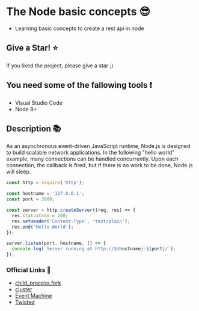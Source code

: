 # The Node basic concepts :sunglasses:
 - Learning basic concepts to create a rest api in node

## Give a Star! :star:
If you liked the project, please give a star ;)

## You need some of the fallowing tools :exclamation:

-  Visual Studio Code
-  Node 8+

## Description :books:

As an asynchronous event-driven JavaScript runtime, Node.js is designed to build
scalable network applications. In the following "hello world" example, many
connections can be handled concurrently. Upon each connection, the callback is
fired, but if there is no work to be done, Node.js will sleep.

```javascript
const http = require('http');

const hostname = '127.0.0.1';
const port = 3000;

const server = http.createServer((req, res) => {
  res.statusCode = 200;
  res.setHeader('Content-Type', 'text/plain');
  res.end('Hello World');
});

server.listen(port, hostname, () => {
  console.log(`Server running at http://${hostname}:${port}/`);
});
```
### Official Links :construction:

- [child_process.fork](https://nodejs.org/api/child_process.html#child_process_child_process_fork_modulepath_args_options)
- [cluster](https://nodejs.org/api/cluster.html)
- [Event Machine](https://github.com/eventmachine/eventmachine)
- [Twisted](https://twistedmatrix.com/trac/)
